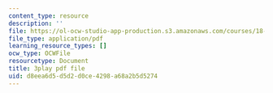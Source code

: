 ```yaml
---
content_type: resource
description: ''
file: https://ol-ocw-studio-app-production.s3.amazonaws.com/courses/18-01sc-single-variable-calculus-fall-2010/d8eea6d5d5d2d0ce4298a68a2b5d5274_lEOjMAmkI-U.pdf
file_type: application/pdf
learning_resource_types: []
ocw_type: OCWFile
resourcetype: Document
title: 3play pdf file
uid: d8eea6d5-d5d2-d0ce-4298-a68a2b5d5274
---
```

